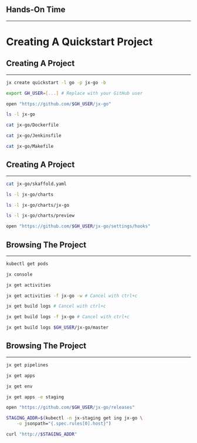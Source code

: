 ## Hands-On Time

---

# Creating A Quickstart Project


## Creating A Project

---

```bash
jx create quickstart -l go -p jx-go -b

export GH_USER=[...] # Replace with your GitHub user

open "https://github.com/$GH_USER/jx-go"

ls -l jx-go

cat jx-go/Dockerfile

cat jx-go/Jenkinsfile

cat jx-go/Makefile
```


## Creating A Project

---

```bash
cat jx-go/skaffold.yaml

ls -l jx-go/charts

ls -l jx-go/charts/jx-go

ls -l jx-go/charts/preview

open "https://github.com/$GH_USER/jx-go/settings/hooks"
```


## Browsing The Project

---

```bash
kubectl get pods

jx console

jx get activities

jx get activities -f jx-go -w # Cancel with ctrl+c

jx get build logs # Cancel with ctrl+c

jx get build logs -f jx-go # Cancel with ctrl+c

jx get build logs $GH_USER/jx-go/master
```


## Browsing The Project

---

```bash
jx get pipelines

jx get apps

jx get env

jx get apps -e staging

open "https://github.com/$GH_USER/jx-go/releases"

STAGING_ADDR=$(kubectl -n jx-staging get ing jx-go \
    -o jsonpath="{.spec.rules[0].host}")

curl "http://$STAGING_ADDR"
```
